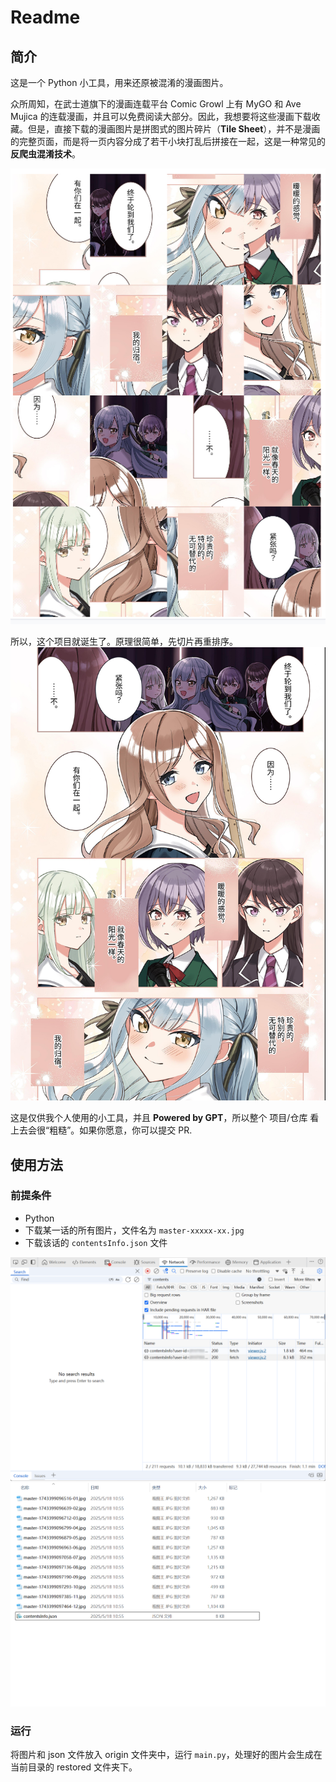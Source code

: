 # Readme
## 简介
这是一个 Python 小工具，用来还原被混淆的漫画图片。

众所周知，在武士道旗下的漫画连载平台 Comic Growl 上有 MyGO 和 Ave Mujica 的连载漫画，并且可以免费阅读大部分。因此，我想要将这些漫画下载收藏。但是，直接下载的漫画图片是拼图式的图片碎片（**Tile Sheet**），并不是漫画的完整页面，而是将一页内容分成了若干小块打乱后拼接在一起，这是一种常见的**反爬虫混淆技术**。

![origin](img/origin.png)

所以，这个项目就诞生了。原理很简单，先切片再重排序。
![page-01](img/page-01.png)

这是仅供我个人使用的小工具，并且 **Powered by GPT**，所以整个 项目/仓库 看上去会很“粗糙”。如果你愿意，你可以提交 PR.

## 使用方法
### 前提条件
- Python
- 下载某一话的所有图片，文件名为 `master-xxxxx-xx.jpg`
- 下载该话的 `contentsInfo.json` 文件

![contents](img/contents.png)
![example](img/example.png)

### 运行
将图片和 json 文件放入 origin 文件夹中，运行 `main.py`，处理好的图片会生成在当前目录的 restored 文件夹下。

